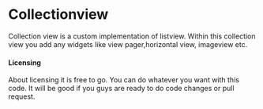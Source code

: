 # Collectionview
Collection view is a custom implementation of listview. Within this collection view you add any widgets like view pager,horizontal view, imageview etc.

#### **Licensing**

About licensing it is free to go. You can do whatever you want with this code. It will be good if you guys are ready to do code changes or pull request.